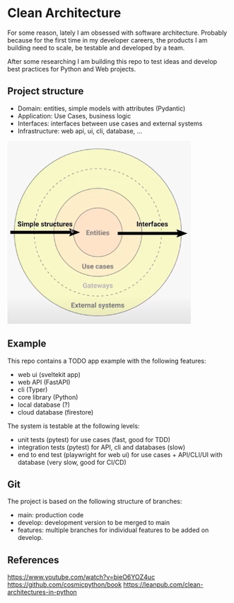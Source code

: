 # Clean Architecture

For some reason, lately I am obsessed with software architecture. Probably because for the first time in my developer careers, the products I am building need to scale, be testable and developed by a team.

After some researching I am building this repo to test ideas and develop best practices for Python and Web projects.

## Project structure

- Domain: entities, simple models with attributes (Pydantic)
- Application: Use Cases, business logic
- Interfaces: interfaces between use cases and external systems
- Infrastructure: web api, ui, cli, database, ...

![relations](/pics/relations.png)

## Example

This repo contains a TODO app example with the following features:

- web ui (sveltekit app)
- web API (FastAPI)
- cli (Typer)
- core library (Python)
- local database (?)
- cloud database (firestore)

The system is testable at the following levels:

- unit tests (pytest) for use cases (fast, good for TDD)
- integration tests (pytest) for API, cli and databases (slow)
- end to end test (playwright for web ui) for use cases + API/CLI/UI with database (very slow, good for CI/CD)

## Git

The project is based on the following structure of branches:

- main: production code
- develop: development version to be merged to main
- features: multiple branches for individual features to be added on develop.

## References

https://www.youtube.com/watch?v=bieO6YOZ4uc
https://github.com/cosmicpython/book
https://leanpub.com/clean-architectures-in-python
